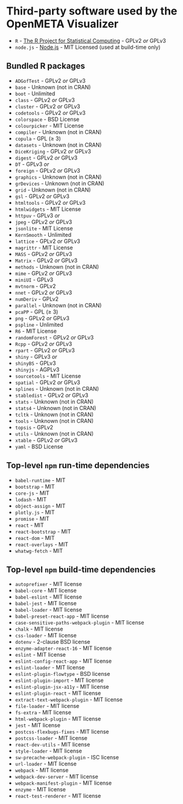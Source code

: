Third-party software used by the OpenMETA Visualizer
====================================================

  * `R` - [The R Project for Statistical Computing](https://www.r-project.org/) - GPLv2 *or* GPLv3
  * `node.js` - [Node.js](https://nodejs.org/en/) - MIT Licensed (used at build-time only)

Bundled R packages
------------------

  * `ADGofTest` - GPLv2 *or* GPLv3
  * `base` - Unknown (not in CRAN)
  * `boot` - Unlimited
  * `class` - GPLv2 *or* GPLv3
  * `cluster` - GPLv2 *or* GPLv3
  * `codetools` - GPLv2 *or* GPLv3
  * `colorspace` - BSD License
  * `colourpicker` - MIT License
  * `compiler` - Unknown (not in CRAN)
  * `copula` - GPL (≥ 3)
  * `datasets` - Unknown (not in CRAN)
  * `DiceKriging` - GPLv2 *or* GPLv3
  * `digest` - GPLv2 *or* GPLv3
  * `DT` - GPLv3 *or*  
  * `foreign` - GPLv2 *or* GPLv3
  * `graphics` - Unknown (not in CRAN)
  * `grDevices` - Unknown (not in CRAN)
  * `grid` - Unknown (not in CRAN)
  * `gsl` - GPLv2 *or* GPLv3
  * `htmltools` - GPLv2 *or* GPLv3
  * `htmlwidgets` - MIT License
  * `httpuv` - GPLv3 *or*  
  * `jpeg` - GPLv2 *or* GPLv3
  * `jsonlite` - MIT License
  * `KernSmooth` - Unlimited
  * `lattice` - GPLv2 *or* GPLv3
  * `magrittr` - MIT License
  * `MASS` - GPLv2 *or* GPLv3
  * `Matrix` - GPLv2 *or* GPLv3
  * `methods` - Unknown (not in CRAN)
  * `mime` - GPLv2 *or* GPLv3
  * `miniUI` - GPLv3
  * `mvtnorm` - GPLv2
  * `nnet` - GPLv2 *or* GPLv3
  * `numDeriv` - GPLv2
  * `parallel` - Unknown (not in CRAN)
  * `pcaPP` - GPL (≥ 3)
  * `png` - GPLv2 *or* GPLv3
  * `pspline` - Unlimited
  * `R6` - MIT License
  * `randomForest` - GPLv2 *or* GPLv3
  * `Rcpp` - GPLv2 *or* GPLv3
  * `rpart` - GPLv2 *or* GPLv3
  * `shiny` - GPLv3 *or*  
  * `shinyBS` - GPLv3
  * `shinyjs` - AGPLv3
  * `sourcetools` - MIT License
  * `spatial` - GPLv2 *or* GPLv3
  * `splines` - Unknown (not in CRAN)
  * `stabledist` - GPLv2 *or* GPLv3
  * `stats` - Unknown (not in CRAN)
  * `stats4` - Unknown (not in CRAN)
  * `tcltk` - Unknown (not in CRAN)
  * `tools` - Unknown (not in CRAN)
  * `topsis` - GPLv2
  * `utils` - Unknown (not in CRAN)
  * `xtable` - GPLv2 *or* GPLv3
  * `yaml` - BSD License

Top-level `npm` run-time dependencies
-------------------------------------

* `babel-runtime` - MIT
* `bootstrap` - MIT
* `core-js` - MIT
* `lodash` - MIT
* `object-assign` - MIT
* `plotly.js` - MIT
* `promise` - MIT
* `react` - MIT
* `react-bootstrap` - MIT
* `react-dom` - MIT
* `react-overlays` - MIT
* `whatwg-fetch` - MIT

Top-level `npm` build-time dependencies
---------------------------------------

* `autoprefixer` - MIT license
* `babel-core` - MIT license
* `babel-eslint` - MIT license
* `babel-jest` - MIT license
* `babel-loader` - MIT license
* `babel-preset-react-app` - MIT license
* `case-sensitive-paths-webpack-plugin` - MIT license
* `chalk` - MIT license
* `css-loader` - MIT license
* `dotenv` - 2-clause BSD license
* `enzyme-adapter-react-16` - MIT license
* `eslint` - MIT license
* `eslint-config-react-app` - MIT license
* `eslint-loader` - MIT license
* `eslint-plugin-flowtype` - BSD license
* `eslint-plugin-import` - MIT license
* `eslint-plugin-jsx-a11y` - MIT license
* `eslint-plugin-react` - MIT license
* `extract-text-webpack-plugin` - MIT license
* `file-loader` - MIT license
* `fs-extra` - MIT license
* `html-webpack-plugin` - MIT license
* `jest` - MIT license
* `postcss-flexbugs-fixes` - MIT license
* `postcss-loader` - MIT license
* `react-dev-utils` - MIT license
* `style-loader` - MIT license
* `sw-precache-webpack-plugin` - ISC license
* `url-loader` - MIT license
* `webpack` - MIT license
* `webpack-dev-server` - MIT license
* `webpack-manifest-plugin` - MIT license
* `enzyme` - MIT license
* `react-test-renderer` - MIT license
